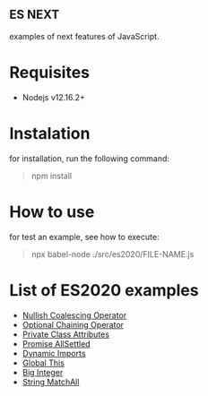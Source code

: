 ## ES NEXT

examples of next features of JavaScript.

# Requisites
* Nodejs v12.16.2+

# Instalation

for installation, run the following command:
> npm install

# How to use

for test an example, see how to execute:
> npx babel-node ./src/es2020/FILE-NAME.js

# List of ES2020 examples

* [Nullish Coalescing Operator](./src/es2020/nullish-coalescing-operator.js)
* [Optional Chaining Operator](./src/es2020/optional-chaining-operator.js)
* [Private Class Attributes](./src/es2020/private-class-atributes.js)
* [Promise AllSettled](./src/es2020/promise-allsettled.js)
* [Dynamic Imports](./src/es2020/dynamic-imports.js)
* [Global This](./src/es2020/global-this.js)
* [Big Integer](./src/es2020/big-int.js)
* [String MatchAll](./src/es2020/string-matchall.js)
